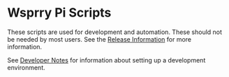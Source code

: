 # Wsprry Pi Scripts

These scripts are used for development and automation.  These should not be needed by most users.  See the [Release Information](./RELEASE.md) for more information.

See [Developer Notes](../Developer%20Notes.md) for information about setting up a development environment.
